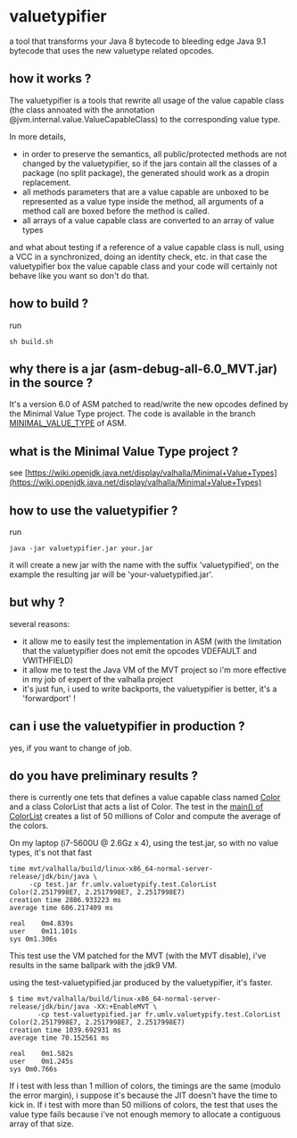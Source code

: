 # valuetypifier
a tool that transforms your Java 8 bytecode to bleeding edge Java 9.1 bytecode that uses the new valuetype related opcodes.

## how it works ?
The valuetypifier is a tools that rewrite all usage of the value capable class (the class annoated with the annotation @jvm.internal.value.ValueCapableClass) to the corresponding value type.

In more details,
- in order to preserve the semantics, all public/protected methods are not changed by the valuetypifier,
  so if the jars contain all the classes of a package (no split package), the generated should work as a dropin replacement.
- all methods parameters that are a value capable are unboxed to be represented as a value type inside the method, all arguments of a method call are boxed before the method is called. 
- all arrays of a value capable class are converted to an array of value types

and what about testing if a reference of a value capable class is null, using a VCC in a synchronized, doing an identity check, etc. in that case the valuetypifier box the value capable class and your code will certainly not behave like you want so don't do that. 

## how to build ?
run
```
sh build.sh
```

## why there is a jar (asm-debug-all-6.0_MVT.jar) in the source ?
It's a version 6.0 of ASM patched to read/write the new opcodes defined by the Minimal Value Type project.
The code is available in the branch [MINIMAL_VALUE_TYPE](https://gitlab.ow2.org/asm/asm/tree/MINIMAL_VALUE_TYPE) of ASM.

## what is the Minimal Value Type project ?
see [https://wiki.openjdk.java.net/display/valhalla/Minimal+Value+Types](https://wiki.openjdk.java.net/display/valhalla/Minimal+Value+Types)

## how to use the valuetypifier ?
run
```
java -jar valuetypifier.jar your.jar
```

it will create a new jar with the name with the suffix 'valuetypified', on the example the resulting jar will be 'your-valuetypified.jar'.

## but why ?
several reasons:
- it allow me to easily test the implementation in ASM (with the limitation that the valuetypifier does not emit the opcodes VDEFAULT and VWITHFIELD)
- it allow me to test the Java VM of the MVT project so i'm more effective in my job of expert of the valhalla project
- it's just fun, i used to write backports, the valuetypifier is better, it's a 'forwardport' !

## can i use the valuetypifier in production ?
yes, if you want to change of job.

## do you have preliminary results ?
there is currently one tets that defines a value capable class named [Color](https://github.com/forax/valuetypify/blob/master/src/test/java/fr/umlv/valuetypify/test/Color.java) and a class ColorList that acts a list of Color.
The test in the [main() of ColorList](https://github.com/forax/valuetypify/blob/master/src/test/java/fr/umlv/valuetypify/test/ColorList.java#L44) creates a list of 50 millions of Color and compute the average of the colors.

On my laptop (i7-5600U @ 2.6Gz x 4), using the test.jar, so with no value types, it's not that fast 
```
time mvt/valhalla/build/linux-x86_64-normal-server-release/jdk/bin/java \
     -cp test.jar fr.umlv.valuetypify.test.ColorList
Color(2.2517998E7, 2.2517998E7, 2.2517998E7)
creation time 2886.933223 ms
average time 606.217409 ms

real	0m4.839s
user	0m11.101s
sys	0m1.306s
```
This test use the VM patched for the MVT (with the MVT disable), i've results in the same ballpark with the jdk9 VM.

using the test-valuetypified.jar produced by the valuetypifier, it's faster.
```
$ time mvt/valhalla/build/linux-x86_64-normal-server-release/jdk/bin/java -XX:+EnableMVT \
       -cp test-valuetypified.jar fr.umlv.valuetypify.test.ColorList
Color(2.2517998E7, 2.2517998E7, 2.2517998E7)
creation time 1039.692931 ms
average time 70.152561 ms

real	0m1.582s
user	0m1.245s
sys	0m0.766s

``` 

If i test with less than 1 million of colors, the timings are the same (modulo the error margin), i suppose it's because the JIT doesn't have the time to kick in.
If i test with more than 50 millions of colors, the test that uses the value type fails because i've not enough memory to allocate a contiguous array of that size.


